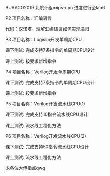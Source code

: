 BUAACO2019
北航计组mips-cpu
进度进行至lab6

P2 项目名称：汇编语言

代码：汉诺塔，理解汇编语言如何实现递归

P3 项目名称：Logisim开发单周期CPU

课下测试: 完成支持7条指令的单周期CPU设计

课上测试: 按要求新增指令

P4 项目名称：Verilog开发单周期CPU

课下测试: 完成支持7条指令的单周期CPU设计

课上测试: 按要求新增指令

P5 项目名称：Verilog开发流水线CPU(1)

课下测试: 完成支持10指令流水线CPU设计

课上测试: 流水线工程化方法

P6 项目名称：Verilog开发流水线CPU(2)

课下测试: 完成支持50指令流水线CPU设计

课上测试: 流水线工程化方法

求各位大佬指点qwq
